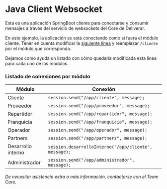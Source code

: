 # Java Client Websocket

Esta es una aplicación SpringBoot cliente para conectarse y consumir mensajes a través del servicio de websockets del Core de Deliverar.

En este ejemplo, la aplicación se está conectando como si fuera el módulo cliente. Tener en cuenta modificar la [siguiente línea](https://github.com/roccacamila/javaclient-websocket/blob/main/src/main/java/spring/ConnectToWebSocket.java#L16) y reemplazar `/cliente` por el módulo que corresponda.

Dejamos como ayuda un listado con cómo quedaría modificada esta línea para cada uno de los módulos.
### Listado de conexiones por módulo

Módulo | Conexión
--- | --- |
Cliente | `session.send("/app/cliente", message);` |
Proveedor | `session.send("/app/proveedor", message);` |
Repartidor | `session.send("/app/repartidor", message);` |
Franquicia | `session.send("/app/franquicia", message);` |
Operador | `session.send("/app/operador", message);` |
Partners | `session.send("/app/partners", message);` |
Desarrollo interno | `session.desarrolloInterno("/app/cliente", message);` |
Administrador | `session.send("/app/administrador", message);` |

*De necesitar asistencia extra o más información, contactarse con el Team Core.*
